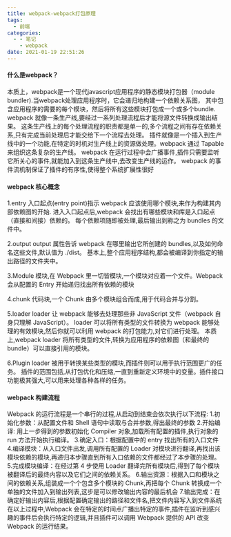 ```yaml
---
title: webpack-webpack打包原理
tags:
  - 前端
categories:
  - - 笔记
    - webpack
date: 2021-01-19 22:51:26
---
```


#### 什么是webpack？

本质上，webpack是一个现代javascript应用程序的静态模块打包器（module bundler).当webpack处理应用程序时，它会递归地构建一个依赖关系图，
其中包含应用程序的需要的每个模块，然后将所有这些模块打包成一个或多个bundle.
webpack 就像一条生产线,要经过一系列处理流程后才能将源文件转换成输出结果。 这条生产线上的每个处理流程的职责都是单一的,多个流程之间有存在依赖关系,只有完成当前处理后才能交给下一个流程去处理。 插件就像是一个插入到生产线中的一个功能,在特定的时机对生产线上的资源做处理。webpack 通过 Tapable 来组织这条复杂的生产线。 webpack 在运行过程中会广播事件,插件只需要监听它所关心的事件,就能加入到这条生产线中,去改变生产线的运作。 webpack 的事件流机制保证了插件的有序性,使得整个系统扩展性很好

#### webpack 核心概念

1.entry
入口起点(entry point)指示 webpack 应该使用哪个模块,来作为构建其内部依赖图的开始.
进入入口起点后,webpack 会找出有哪些模块和库是入口起点（直接和间接）依赖的。
每个依赖项随即被处理,最后输出到称之为 bundles 的文件中。

2.output
output 属性告诉 webpack 在哪里输出它所创建的 bundles,以及如何命名这些文件,默认值为 ./dist。
基本上,整个应用程序结构,都会被编译到你指定的输出路径的文件夹中。

3.Module
模块,在 Webpack 里一切皆模块,一个模块对应着一个文件。Webpack 会从配置的 Entry 开始递归找出所有依赖的模块

4.chunk
代码块,一个 Chunk 由多个模块组合而成,用于代码合并与分割。

5.loader
loader 让 webpack 能够去处理那些非 JavaScript 文件（webpack 自身只理解 JavaScript）。
loader 可以将所有类型的文件转换为 webpack 能够处理的有效模块,然后你就可以利用 webpack 的打包能力,对它们进行处理。
本质上,webpack loader 将所有类型的文件,转换为应用程序的依赖图（和最终的 bundle）可以直接引用的模块。

6.Plugin
loader 被用于转换某些类型的模块,而插件则可以用于执行范围更广的任务。
插件的范围包括,从打包优化和压缩,一直到重新定义环境中的变量。插件接口功能极其强大,可以用来处理各种各样的任务。

#### webpack 构建流程

Webpack 的运行流程是一个串行的过程,从启动到结束会依次执行以下流程:
1.初始化参数：从配置文件和 Shell 语句中读取与合并参数,得出最终的参数
2.开始编译: 用上一步得到的参数初始化 Compiler 对象,加载所有配置的插件,执行对象的 run 方法开始执行编译。
3.确定入口：根据配置中的 entry 找出所有的入口文件
4.编译模块：从入口文件出发,调用所有配置的 Loader 对模块进行翻译,再找出该模块依赖的模块,再递归本步骤直到所有入口依赖的文件都经过了本步骤的处理。
5.完成模块编译：在经过第 4 步使用 Loader 翻译完所有模块后,得到了每个模块被翻译后的最终内容以及它们之间的依赖关系。
6.输出资源：根据入口和模块之间的依赖关系,组装成一个个包含多个模块的 Chunk,再把每个 Chunk 转换成一个单独的文件加入到输出列表,这步是可以修改输出内容的最后机会
7.输出完成：在确定好输出内容后,根据配置确定输出的路径和文件名,把文件内容写入到文件系统
在以上过程中,Webpack 会在特定的时间点广播出特定的事件,插件在监听到感兴趣的事件后会执行特定的逻辑,并且插件可以调用 Webpack 提供的 API 改变 Webpack 的运行结果。
